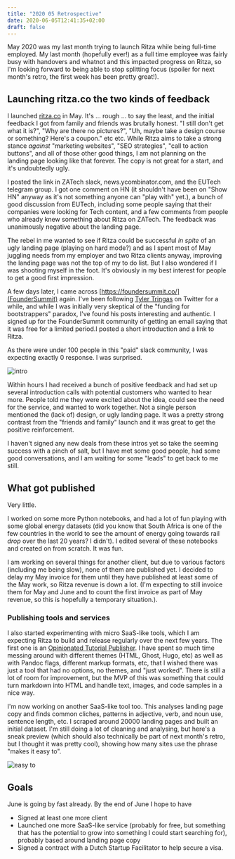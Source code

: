 ```yaml
---
title: "2020 05 Retrospective"
date: 2020-06-05T12:41:35+02:00
draft: false
---
```


May 2020 was my last month trying to launch Ritza while being full-time employed. My last month (hopefully ever!) as a full time employee was fairly busy with handovers and whatnot and this impacted progress on Ritza, so I'm looking forward to being able to stop splitting focus (spoiler for next month's retro, the first week has been pretty great!).

## Launching ritza.co the two kinds of feedback

I launched [ritza.co](https://ritza.co) in May. It's ... rough ... to say the least, and the initial feedback I got from family and friends was brutally honest. "I still don't get what it is?", "Why are there no pictures?", "Uh, maybe take a design course or something? Here's a coupon." etc etc. While Ritza aims to take a strong stance _against_ "marketing websites", "SEO strategies", "call to action buttons", and all of those other good things, I am not planning on the landing page looking like that forever. The copy is not great for a start, and it's undoubtedly ugly.

I posted the link in ZATech slack, news.ycombinator.com, and the EUTech telegram group. I got one comment on HN (it shouldn't have been on "Show HN" anyway as it's not something anyone can "play with" yet.), a bunch of good discussion from EUTech, including some people saying that their companies were looking for Tech content, and a few comments from people who already knew something about Ritza on ZATech. The feedback was unanimously negative about the landing page.

The rebel in me wanted to see if Ritza could be successful _in spite_ of an ugly landing page (playing on hard mode?) and as I spent most of May juggling needs from my employer and two Ritza clients anyway, improving the landing page was not the top of my to do list. But I also wondered if I was shooting myself in the foot. It's obviously in my best interest for people to get a good first impression. 

A few days later, I came across [https://foundersummit.co/](FounderSummit) again. I've been following [Tyler Tringas](https://twitter.com/tylertringas) on Twitter for a while, and while I was initially very skeptical of the "funding for bootstrappers" paradox, I've found his posts interesting and authentic. I signed up for the FounderSummit community of getting an email saying that it was free for a limited period.I posted a short introduction and a link to Ritza. 

As there were under 100 people in this "paid" slack community, I was expecting exactly 0 response. I was surprised.

![intro](/hugoblog/resources/slackintro.png)

Within hours I had received a bunch of positive feedback and had set up several introduction calls with potential customers who wanted to hear more. People told me they were excited about the idea, could see the need for the service, and wanted to work together. Not a single person mentioned the (lack of) design, or ugly landing page. It was a pretty strong contrast from the "friends and family" launch and it was great to get the positive reinforcement.

I haven't signed any new deals from these intros yet so take the seeming success with a pinch of salt,  but I have met some good people, had some good conversations, and I am waiting for some "leads" to get back to me still.

## What got published

Very little.

I worked on some more Python notebooks, and had a lot of fun playing with some global energy datasets (did you know that South Africa is one of the few countries in the world to see the amount of energy going towards rail _drop_ over the last 20 years? I didn't). I edited several of these notebooks and created on from scratch. It was fun.

I am working on several things for another client, but due to various factors (including me being slow), none of them are published yet. I decided to delay my May invoice for them until they have published at least some of the May work, so Ritza revenue is down a lot. (I'm expecting to still invoice them for May and June and to count the first invoice as part of May revenue, so this is hopefully a temporary situation.).

### Publishing tools and services

I also started experimenting with micro SaaS-like tools, which I am expecting Ritza to build and release regularly over the next few years. The first one is an [Opinionated Tutorial Publisher](https://ritza.co/experiments/opinionated-tutorial-publisher.md). I have spent so much time messing around with different themes (HTML, Ghost, Hugo, etc) as well as with Pandoc flags, different markup formats, etc, that I wished there was just a tool that had no options, no themes, and "just worked". There is still a lot of room for improvement, but the MVP of this was something that could turn markdown into HTML and handle text, images, and code samples in a nice way. 

I'm now working on another SaaS-like tool too. This analyses landing page copy and finds common cliches, patterns in adjective, verb, and noun use, sentence length, etc. I scraped around 20000 landing pages and built an initial dataset. I'm still doing a lot of cleaning and analysing, but here's a sneak preview (which should also technically be part of next month's retro, but I thought it was pretty cool), showing how many sites use the phrase "makes it easy to".

![easy to](/hugoblog/resources/easyto.gif)

## Goals

June is going by fast already. By the end of June I hope to have 

* Signed at least one more client
* Launched one more SaaS-like service (probably for free, but something that has the potential to grow into something I could start searching for), probably based around landing page copy
* Signed a contract with a Dutch Startup Facilitator to help secure a visa.










